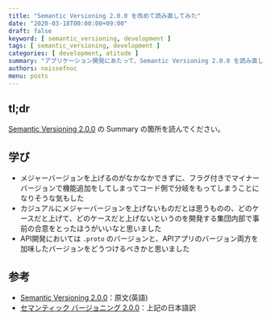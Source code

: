 ```yaml
---
title: "Semantic Versioning 2.0.0 を改めて読み直してみた"
date: "2020-03-18T00:00:00+09:00"
draft: false
keyword: [ semantic_versioning, development ]
tags: [ semantic_versioning, development ]
categories: [ development, atitude ]
summary: "アプリケーション開発にあたって、Semantic Versioning 2.0.0 を読み直して認識が曖昧だった部分を見直した"
authors: noissefnoc
menu: posts
---
```


## tl;dr

[Semantic Versioning 2.0.0](https://semver.org/) の Summary の箇所を読んでください。


## 学び

* メジャーバージョンを上げるのがなかなかできずに、フラグ付きでマイナーバージョンで機能追加をしてしまってコード側で分岐をもってしまうことになりそうな気もした
* カジュアルにメジャーバージョンを上げないものだとは思うものの、どのケースだと上げて、どのケースだと上げないというのを開発する集団内部で事前の合意をとったほうがいいなと思いました
* API開発においては `.proto` のバージョンと、APIアプリのバージョン両方を加味したバージョンをどうつけるべきかと思いました


## 参考

* [Semantic Versioning 2.0.0](https://semver.org/)：原文(英語)
* [セマンティック バージョニング 2.0.0](https://semver.org/lang/ja/)：上記の日本語訳
